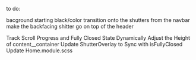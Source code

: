 to do:

bacground starting black/color transition onto the shutters from the navbar
make the backfacing shitter go on top of the header

Track Scroll Progress and Fully Closed State
Dynamically Adjust the Height of content\_\_container
Update ShutterOverlay to Sync with isFullyClosed
Update Home.module.scss
